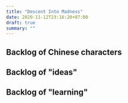```yaml
---
title: "Descent Into Madness"
date: 2020-11-12T23:16:20+07:00
draft: true
summary: ""
---
```


## Backlog of Chinese characters


## Backlog of "ideas"

## Backlog of "learning"
